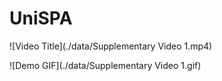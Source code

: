# UniSPA


![Video Title](./data/Supplementary Video 1.mp4)


![Demo GIF](./data/Supplementary Video 1.gif)